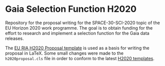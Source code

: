 Gaia Selection Function H2020
=============================

Repository for the proposal writing for the SPACE-30-SCI-2020 topic of the EU Horizon 2020 work programme. The goal is
to obtain funding for the effort to research and implement a selection function for the Gaia data releases.

The [EU RIA H2020 Proposal template](https://www.overleaf.com/latex/templates/eu-ria-h2020-proposal-template/tzrcxdztpgzk) is
used as a basis for writing the proposal in LaTeX. Some small changes were made to the `h2020proposal.cls` file in order to
conform to the latest [H2020 templates](https://ec.europa.eu/research/participants/data/ref/h2020/call_ptef/pt/2018-2020/h2020-call-pt-ria-ia-2018-20_en.pdf).
